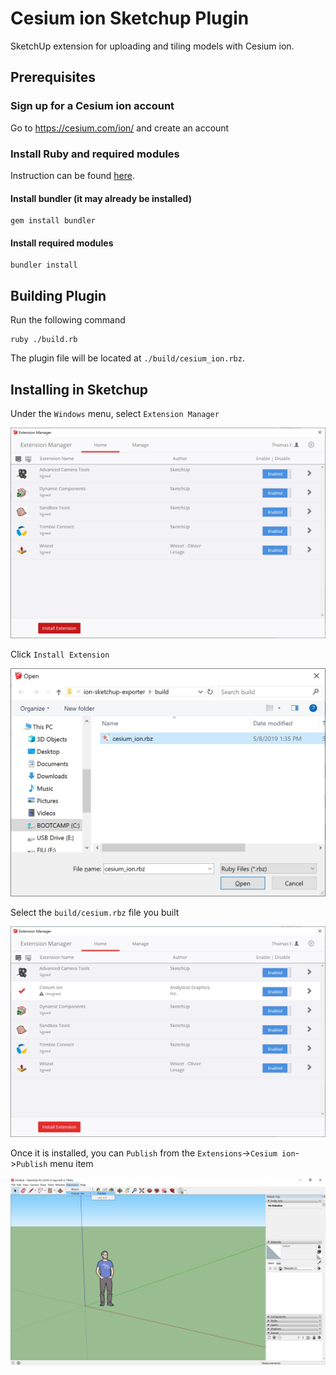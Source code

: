 # Cesium ion Sketchup Plugin
SketchUp extension for uploading and tiling models with Cesium ion.

## Prerequisites

### Sign up for a Cesium ion account

Go to https://cesium.com/ion/ and create an account

### Install Ruby and required modules

Instruction can be found [here](https://www.ruby-lang.org/en/documentation/installation/).

#### Install bundler (it may already be installed)
```
gem install bundler
```

#### Install required modules
```
bundler install
```

## Building Plugin

Run the following command

```
ruby ./build.rb
```

The plugin file will be located at `./build/cesium_ion.rbz`.

## Installing in Sketchup

Under the `Windows` menu, select `Extension Manager`

![Extension Manager](images/ExtensionManager.jpg)

Click `Install Extension`

![Extension Manager](images/FileBrowser.jpg)

Select the `build/cesium.rbz` file you built

![Extension Manager](images/ExtensionManager-2.jpg)

Once it is installed, you can `Publish` from the `Extensions`->`Cesium ion`->`Publish` menu item

![Extension Manager](images/Menu.jpg)
